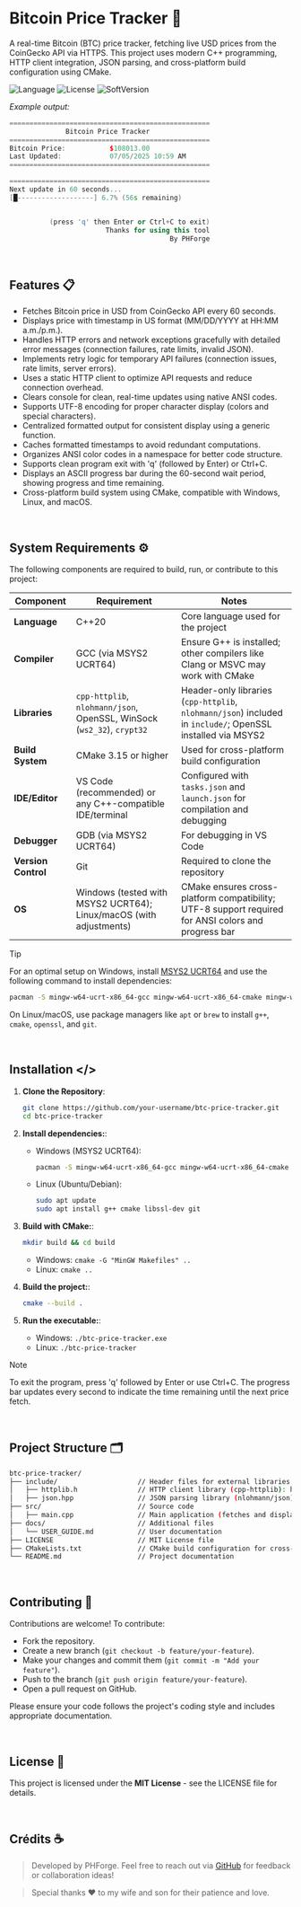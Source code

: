 # Bitcoin Price Tracker 🔎

A real-time Bitcoin (BTC) price tracker, fetching live USD prices from the CoinGecko API via HTTPS. This project uses modern C++ programming, HTTP client integration, JSON parsing, and cross-platform build configuration using CMake.

![Language](https://img.shields.io/badge/language-C++-blue.svg) ![License](https://img.shields.io/badge/license-MIT-darkblue.svg) ![SoftVersion](https://img.shields.io/badge/SoftVersion-0.1-Green)

*Example output:*
```cpp
==================================================
              Bitcoin Price Tracker
==================================================
Bitcoin Price:           $108013.00
Last Updated:            07/05/2025 10:59 AM
==================================================

==================================================
Next update in 60 seconds...
[█-------------------] 6.7% (56s remaining)


          (press 'q' then Enter or Ctrl+C to exit)
                        Thanks for using this tool
                                        By PHForge
```

<br>

## Features 📋
- Fetches Bitcoin price in USD from CoinGecko API every 60 seconds.
- Displays price with timestamp in US format (MM/DD/YYYY at HH:MM a.m./p.m.).
- Handles HTTP errors and network exceptions gracefully with detailed error messages (connection failures, rate limits, invalid JSON).
- Implements retry logic for temporary API failures (connection issues, rate limits, server errors).
- Uses a static HTTP client to optimize API requests and reduce connection overhead.
- Clears console for clean, real-time updates using native ANSI codes.
- Supports UTF-8 encoding for proper character display (colors and special characters).
- Centralized formatted output for consistent display using a generic function.
- Caches formatted timestamps to avoid redundant computations.
- Organizes ANSI color codes in a namespace for better code structure.
- Supports clean program exit with 'q' (followed by Enter) or Ctrl+C.
- Displays an ASCII progress bar during the 60-second wait period, showing progress and time remaining.
- Cross-platform build system using CMake, compatible with Windows, Linux, and macOS.

<br>

## System Requirements ⚙️

The following components are required to build, run, or contribute to this project:

| Component          | Requirement                              | Notes                                      |
|--------------------|------------------------------------------|--------------------------------------------|
| **Language**       | C++20                                    | Core language used for the project         |
| **Compiler**       | GCC (via MSYS2 UCRT64)                   | Ensure G++ is installed; other compilers like Clang or MSVC may work with CMake |
| **Libraries**      | `cpp-httplib`, `nlohmann/json`, OpenSSL, WinSock (`ws2_32`), `crypt32` | Header-only libraries (`cpp-httplib`, `nlohmann/json`) included in `include/`; OpenSSL installed via MSYS2 |
| **Build System**   | CMake 3.15 or higher                     | Used for cross-platform build configuration |
| **IDE/Editor**     | VS Code (recommended) or any C++-compatible IDE/terminal | Configured with `tasks.json` and `launch.json` for compilation and debugging |
| **Debugger**       | GDB (via MSYS2 UCRT64)                   | For debugging in VS Code                   |
| **Version Control**| Git                                      | Required to clone the repository           |
| **OS**             | Windows (tested with MSYS2 UCRT64); Linux/macOS (with adjustments) | CMake ensures cross-platform compatibility; UTF-8 support required for ANSI colors and progress bar |

> [!TIP]
> For an optimal setup on Windows, install [MSYS2 UCRT64](https://www.msys2.org/) and use the following command to install dependencies:
> ```bash
> pacman -S mingw-w64-ucrt-x86_64-gcc mingw-w64-ucrt-x86_64-cmake mingw-w64-ucrt-x86_64-openssl mingw-w64-ucrt-x86_64-gdb
> ```
> On Linux/macOS, use package managers like `apt` or `brew` to install `g++`, `cmake`, `openssl`, and `git`.

<br>

## Installation </>

1. **Clone the Repository**:
	```bash
	git clone https://github.com/your-username/btc-price-tracker.git
    cd btc-price-tracker
	```

2. **Install dependencies:**:
    - Windows (MSYS2 UCRT64):
		```bash
		pacman -S mingw-w64-ucrt-x86_64-gcc mingw-w64-ucrt-x86_64-cmake mingw-w64-ucrt-x86_64-openssl mingw-w64-ucrt-x86_64-gdb
		```
	- Linux (Ubuntu/Debian):
		```bash
		sudo apt update
        sudo apt install g++ cmake libssl-dev git
		```

3. **Build with CMake:**:
	```bash
	mkdir build && cd build
	```
	- Windows: `cmake -G "MinGW Makefiles" ..`
	- Linux: `cmake ..`

4. **Build the project:**:
	```bash
	cmake --build .
	```

5. **Run the executable:**:
	- Windows: `./btc-price-tracker.exe`
	- Linux: `./btc-price-tracker`

> [!NOTE]
> To exit the program, press 'q' followed by Enter or use Ctrl+C. The progress bar updates every second to indicate the time remaining until the next price fetch.

<br>

## Project Structure 🗂️
```bash
btc-price-tracker/
├── include/                    // Header files for external libraries
│   ├── httplib.h               // HTTP client library (cpp-httplib): https://github.com/yhirose/cpp-httplib
│   ├── json.hpp                // JSON parsing library (nlohmann/json): https://github.com/nlohmann/json
├── src/                        // Source code
│   ├── main.cpp                // Main application (fetches and displays Bitcoin price)
├── docs/						// Additional files
│   └── USER_GUIDE.md			// User documentation
├── LICENSE                     // MIT License file
├── CMakeLists.txt              // CMake build configuration for cross-platform builds
└── README.md                   // Project documentation
```

<br>

## Contributing 🤝

Contributions are welcome! To contribute:

- Fork the repository.
- Create a new branch (`git checkout -b feature/your-feature`).
- Make your changes and commit them (`git commit -m "Add your feature"`).
- Push to the branch (`git push origin feature/your-feature`).
- Open a pull request on GitHub.

Please ensure your code follows the project's coding style and includes appropriate documentation.

<br>

## License 🧾

This project is licensed under the **MIT License** - see the LICENSE file for details.

<br>

## Crédits ☕

> Developed by PHForge. 
> Feel free to reach out via [GitHub](https://github.com/PHForge) for feedback or collaboration ideas!

> Special thanks ❤️ to my wife and son for their patience and love.


